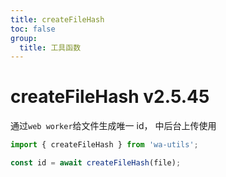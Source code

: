 ```yaml
---
title: createFileHash
toc: false
group:
  title: 工具函数
---
```


# createFileHash <Badge>v2.5.45</Badge>

通过`web worker`给文件生成唯一 id， 中后台上传使用

```ts
import { createFileHash } from 'wa-utils';

const id = await createFileHash(file);
```

